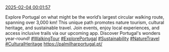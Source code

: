 [2025-02-04 00:01:57](https://mstdn.social/@hill_wanderer/113942679867602264)

Explore Portugal on what might be the world’s largest circular walking route, spanning over 3,000 km! This unique path promotes nature tourism, cultural heritage, and sustainable travel. Join events, enjoy local experiences, and access inclusive trails via our upcoming app. Discover Portugal&#39;s wonders year-round! <a href="https://mstdn.social/tags/WalkingTour" class="mention hashtag" rel="tag">#WalkingTour</a> <a href="https://mstdn.social/tags/ExplorePortugal" class="mention hashtag" rel="tag">#ExplorePortugal</a> <a href="https://mstdn.social/tags/Sustainability" class="mention hashtag" rel="tag">#Sustainability</a> <a href="https://mstdn.social/tags/NatureTravel" class="mention hashtag" rel="tag">#NatureTravel</a> <a href="https://mstdn.social/tags/CulturalHeritage" class="mention hashtag" rel="tag">#CulturalHeritage</a> <a href="https://palmilharportugal.pt/" target="_blank" rel="nofollow noopener noreferrer" translate="no">https://<span class="">palmilharportugal.pt/</a>